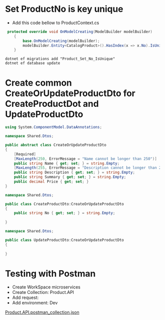 # Set ProductNo is key unique

- Add this code bellow to ProductContext.cs

```c#
 protected override void OnModelCreating(ModelBuilder modelBuilder)
    {
        base.OnModelCreating(modelBuilder);
        modelBuilder.Entity<CatalogProduct>().HasIndex(x => x.No).IsUnique(); // Set ProductNo is key
    }
```

```console
dotnet ef migrations add "Product_Set_No_IsUnique"
dotnet ef database update
```

# Create common CreateOrUpdateProductDto for CreateProductDot and UpdateProductDto

```c#
using System.ComponentModel.DataAnnotations;

namespace Shared.Dtos;

public abstract class CreateOrUpdateProductDto
{
    [Required]
    [MaxLength(250, ErrorMessage = "Name cannot be longer than 250")]
    public string Name { get; set; } = string.Empty;
    [MaxLength(255, ErrorMessage = "Description cannot be longer than 255")]
    public string Description { get; set; } = string.Empty;
    public string Summary { get; set; } = string.Empty;
    public decimal Price { get; set; }
}
```

```c#
namespace Shared.Dtos;

public class CreateProductDto:CreateOrUpdateProductDto
{
    public string No { get; set; } = string.Empty;
   
}
```

```c#
namespace Shared.Dtos;

public class UpdateProductDto:CreateOrUpdateProductDto
{
  
}
```

# Testing with Postman
- Create WorkSpace microservices
- Create Collection: Product.API
- Add request:
- Add environment: Dev

[Product.API.postman_collection.json](../Postman/Product.API.postman_collection.json)